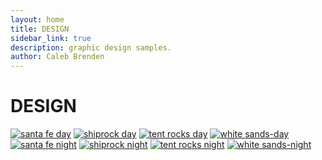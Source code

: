 ```yaml
---
layout: home
title: DESIGN
sidebar_link: true
description: graphic design samples.
author: Caleb Brenden
---
```

<h1 class="page-title homepage-title">DESIGN</h1>
<section id="photos">
  <a href="{{ site.baseurl }}/images/design/santa-fe-day.png"><img src="{{ site.baseurl }}/images/design/santa-fe-day.png" alt="santa fe day"></a>
  <a href="{{ site.baseurl }}/images/design/shiprock-day.png"><img src="{{ site.baseurl }}/images/design/shiprock-day.png" alt="shiprock day"></a>
  <a href="{{ site.baseurl }}/images/design/tent-rocks-day.png"><img src="{{ site.baseurl }}/images/design/tent-rocks-day.png" alt="tent rocks day"></a>
  <a href="{{ site.baseurl }}/images/design/white-sands-day.png"><img src="{{ site.baseurl }}/images/design/white-sands-day.png" alt="white sands-day"></a>
  <a href="{{ site.baseurl }}/images/design/santa-fe-night.png"><img src="{{ site.baseurl }}/images/design/santa-fe-night.png" alt="santa fe night"></a>
  <a href="{{ site.baseurl }}/images/design/shiprock-night.png"><img src="{{ site.baseurl }}/images/design/shiprock-night.png" alt="shiprock night"></a>
  <a href="{{ site.baseurl }}/images/design/tent-rocks-night.png"><img src="{{ site.baseurl }}/images/design/tent-rocks-night.png" alt="tent rocks night"></a>
  <a href="{{ site.baseurl }}/images/design/white-sands-night.png"><img src="{{ site.baseurl }}/images/design/white-sands-night.png" alt="white sands-night"></a>
</section>
